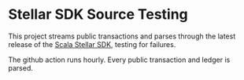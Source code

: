 # Stellar SDK Source Testing
This project streams public transactions and parses through the latest release of the [Scala Stellar SDK](https://github.com/Synesso/scala-stellar-sdk#stellar-sdk-for-scala), testing for failures.

The github action runs hourly. Every public transaction and ledger is parsed.

